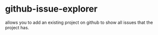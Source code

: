 # github-issue-explorer
allows you to add an existing project on github to show all issues that the project has.
